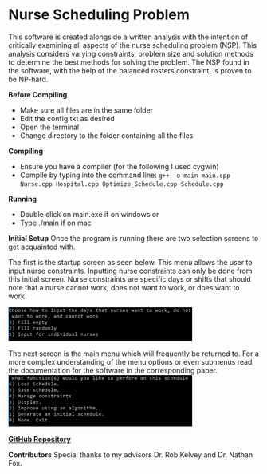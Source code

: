 # Nurse Scheduling Problem
This software is created alongside a written analysis with the intention of critically examining all aspects of the nurse scheduling problem (NSP). This analysis considers varying constraints, problem size and solution methods to determine the best methods for solving the problem. The NSP found in the software, with the help of the balanced rosters constraint, is proven to be NP-hard.

**Before Compiling**
- Make sure all files are in the same folder
- Edit the config.txt as desired
- Open the terminal
- Change directory to the folder containing all the files

**Compiling**
- Ensure you have a compiler (for the following I used cygwin)
- Compile by typing into the command line:
`g++ -o main main.cpp Nurse.cpp Hospital.cpp Optimize_Schedule.cpp Schedule.cpp`

**Running**
- Double click on main.exe if on windows
or
- Type ./main if on mac

**Initial Setup**
Once the program is running there are two selection screens to get acquainted with.


The first is the startup screen as seen below. This menu allows the user to input nurse constraints. Inputting nurse constraints can only be done from this initial screen. Nurse constraints are specific days or shifts that should note that a nurse cannot work, does not want to work, or does want to work.

![Alt text](https://github.com/NickHagopianZ/Senior-Project/blob/master/sample%20images/Start_Screen.PNG)


The next screen is the main menu which will frequently be returned to. For a more complex understanding of the menu options or even submenus read the documentation for the software in the corresponding paper.
![Alt text](https://github.com/NickHagopianZ/Senior-Project/blob/master/sample%20images/Main_menu.PNG)


**[GitHub Repository](https://github.com/NickHagopianZ/Senior-Project/)**


**Contributors**
Special thanks to my advisors Dr. Rob Kelvey and Dr. Nathan Fox.
